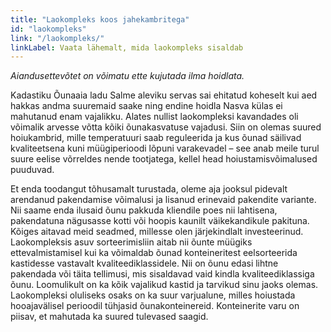 ```yaml
---
title: "Laokompleks koos jahekambritega"
id: "laokompleks"
link: "/laokompleks/"
linkLabel: Vaata lähemalt, mida laokompleks sisaldab
---
```


_Aiandusettevõtet on võimatu ette kujutada ilma hoidlata._

Kadastiku Õunaaia ladu Salme aleviku servas sai ehitatud koheselt kui aed hakkas andma suuremaid saake ning endine hoidla Nasva külas ei mahutanud enam vajalikku. Alates nullist laokompleksi kavandades oli võimalik arvesse võtta kõiki õunakasvatuse vajadusi. Siin on olemas suured hoiukambrid, mille temperatuuri saab reguleerida ja kus õunad säilivad kvaliteetsena kuni müügiperioodi lõpuni varakevadel – see anab meile turul suure eelise võrreldes nende tootjatega, kellel head hoiustamisvõimalused puuduvad.

Et enda toodangut tõhusamalt turustada, oleme aja jooksul pidevalt arendanud pakendamise võimalusi ja lisanud erinevaid pakendite variante. Nii saame enda ilusaid õunu pakkuda kliendile poes nii lahtisena, pakendatuna nägusasse kotti või hoopis kaunilt väikekandikule pakituna. Kõiges aitavad meid seadmed, millesse olen järjekindlalt investeerinud.
Laokompleksis asuv sorteerimisliin aitab nii õunte müügiks ettevalmistamisel kui ka võimaldab õunad konteineritest eelsorteerida kastidesse vastavalt kvaliteediklassidele. Nii on õunu edasi lihtne pakendada või täita tellimusi, mis sisaldavad vaid kindla kvaliteediklassiga õunu. Loomulikult on ka kõik vajalikud kastid ja tarvikud sinu jaoks olemas.
Laokompleksi oluliseks osaks on ka suur varjualune, milles hoiustada hooajavälisel perioodil tühjasid õunakonteinereid. Konteinerite varu on piisav, et mahutada ka suured tulevased saagid.
